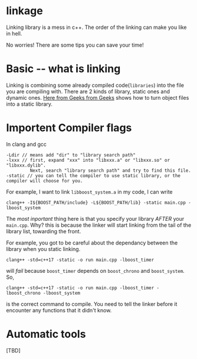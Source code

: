 # linkage

Linking library is a mess in c++. The order of the linking can make you like in hell.

No worries! There are some tips you can save your time!

# Basic -- what is linking

Linking is combining some already compiled code(`libraries`) into the file you are compiling with.
There are 2 kinds of library, static ones and dynamic ones. 
[Here from Geeks from Geeks](https://www.geeksforgeeks.org/static-vs-dynamic-libraries/) shows how to turn object files into a static library.

# Importent Compiler flags
In clang and gcc
```
-Ldir // means add "dir" to "library search path"
-lxxx // first, expand "xxx" into "libxxx.a" or "libxxx.so" or "libxxx.dylib".
         Next, search "library search path" and try to find this file.
-static // you can tell the compiler to use static library, or the compiler will choose for you.
```
For example, I want to link `libboost_system.a` in my code, I can write
```
clang++ -I${BOOST_PATH/include} -L${BOOST_PATH/lib} -static main.cpp -lboost_system
```

The *most inportant* thing here is that you specify your library *AFTER* your `main.cpp`. Why? this is because the linker will
start linking from the tail of the library list, towarding the front. 

For example, you got to be careful about the dependancy between the library when you static linking.
```
clang++ -std=c++17 -static -o run main.cpp -lboost_timer
``` 

will *fail* because `boost_timer` depends on `boost_chrono` and `boost_system`. So,
```
clang++ -std=c++17 -static -o run main.cpp -lboost_timer -lboost_chrono -lboost_system
```
is the correct command to compile. You need to tell the linker before it encounter any functions that it didn't know.

# Automatic tools
[TBD]
